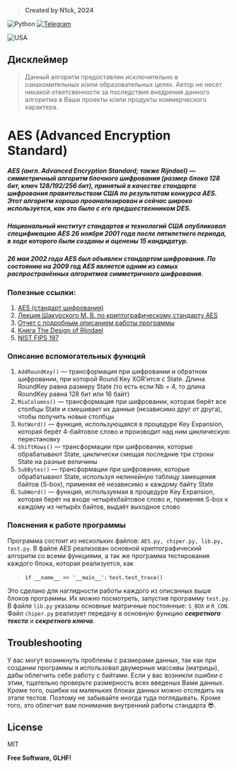 > **Created by N1ck, 2024**

![Python](https://img.shields.io/badge/python-3670A0?style=for-the-badge&logo=python&logoColor=ffdd54) [![Telegram](https://img.shields.io/badge/Telegram-2CA5E0?style=for-the-badge&logo=telegram&logoColor=white)](https://t.me/n1ck_dv)

![USA](https://cdn2.steamgriddb.com/file/sgdb-cdn/icon/8b3bac12926cc1d9fb5d68783376971d/32/256x256.png)

## Дисклеймер
> Данный алгоритм предоставлен исключительно  в ознакомительных и/или образовательных целях. Автор не несет никакой ответсвенности за последствия внедрения данного алгоритма в Ваши проекты и/или продукты коммерческого характера.

# AES (Advanced Encryption Standard)
##### AES (англ. Advanced Encryption Standard; также Rijndael) — симметричный алгоритм блочного шифрования (размер блока 128 бит, ключ 128/192/256 бит), принятый в качестве стандарта шифрования правительством США по результатам конкурса AES. Этот алгоритм хорошо проанализирован и сейчас широко используется, как это было с его предшественником DES. 
##### Национальный институт стандартов и технологий США опубликовал спецификацию AES 26 ноября 2001 года после пятилетнего периода, в ходе которого были созданы и оценены 15 кандидатур. 
##### 26 мая 2002 года AES был объявлен стандартом шифрования. По состоянию на 2009 год AES является одним из самых распространённых алгоритмов симметричного шифрования.

### Полезные ссылки:
1. [AES (стандарт шифрования)](https://ru.wikipedia.org/wiki/AES_(%D1%81%D1%82%D0%B0%D0%BD%D0%B4%D0%B0%D1%80%D1%82_%D1%88%D0%B8%D1%84%D1%80%D0%BE%D0%B2%D0%B0%D0%BD%D0%B8%D1%8F) "Wikipedia")
2. [Лекция Шакурского М. В. по криптографическому стандарту AES](https://disk.yandex.ru/i/Eee00J0Gfv9IMQ "Яндекс.Диск")
3. [Отчет с подробным описанием работы программы](https://disk.yandex.ru/i/j7i6vwTVFYkQKw "Яндекс.Диск")
4. [Книга The Design of Rijndael](https://disk.yandex.ru/i/jgQw515g5FtVmg "Яндекс.Диск")
5. [NIST FIPS 197](https://disk.yandex.ru/i/JyCSzRt7Ny1e7w "Яндекс.Диск")

### Описание вспомогательных функций
1. `AddRoundKey()` — трансформация при шифровании и обратном шифровании, при которой Round Key XOR’ится c State. Длина RoundKey равна размеру State (то есть если Nb = 4, то длина RoundKey равна 128 бит или 16 байт)
2. `MixColumns()` — трансформация при шифровании, которая берёт все столбцы State и смешивает их данные (независимо друг от друга), чтобы получить новые столбцы
3. `RotWord()` — функция, использующаяся в процедуре Key Expansion, которая берёт 4-байтовое слово и производит над ним циклическую перестановку
4. `ShiftRows()` — трансформации при шифровании, которые обрабатывают State, циклически смещая последние три строки State на разные величины
5. `SubBytes()` — трансформации при шифровании, которые обрабатывают State, используя нелинейную таблицу замещения байтов (S-box), применяя её независимо к каждому байту State
6. `SubWord()` — функция, используемая в процедуре Key Expansion, которая берёт на входе четырёхбайтовое слово и, применяя S-box к каждому из четырёх байтов, выдаёт выходное слово 

### Пояснения к работе программы
Программа состоит из нескольких файлов: `AES.py, chiper.py, lib.py, test.py`.
В файле AES реализован основной криптографический алгоритм со всеми функциями, а так же программа тестирования каждого блока, которая реализуется, как
>**`if __name__ == '__main__':`**
>   **`test.test_trace()`**

Это сделано для наглядности работы каждого из описанных выше блоков программы. Их можно посмотреть, запустив программу `test.py`.
В файле `lib.py` указаны основные матричные постоянные: `S_BOX` и `R_CON`.
Файл `chiper.py` реализует передачу в основную функцию _**секретного текста**_ и _**секретного ключа**_.

## Troubleshooting
У вас могут возникнуть проблемы с размерами данных, так как при создании программы я использовал двумерные массивы (матрицы), дабы облегчить себе работу с байтами. Если у вас возникли ошибки с этим, тщательно проверьте размерность всех введеных Вами данных.
Кроме того, ошибки на маленьких блоках данных можно отследить на этапе тестов. Поэтому не забывайте иногда туда поглядывать. Кроме того, это облегчит вам понимание внутренний работы стандарта 😎.

## License

MIT

**Free Software, GLHF!**
